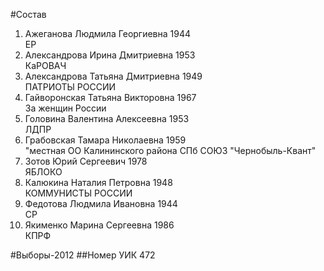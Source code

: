 #Состав
1. Ажеганова Людмила Георгиевна 1944   
    ЕР
2. Александрова Ирина Дмитриевна 1953   
    КаРОВАЧ
3. Александрова Татьяна Дмитриевна 1949   
    ПАТРИОТЫ РОССИИ
4. Гайворонская Татьяна Викторовна 1967   
    За женщин России
5. Головина Валентина Алексеевна 1953   
    ЛДПР
6. Грабовская Тамара Николаевна 1959   
    "местная ОО Калининского района СПб СОЮЗ "Чернобыль-Квант"
7. Зотов Юрий Сергеевич 1978   
    ЯБЛОКО
8. Калюкина Наталия Петровна 1948   
    КОММУНИСТЫ РОССИИ
9. Федотова Людмила Ивановна 1944   
    СР
10. Якименко Марина Сергеевна 1986   
    КПРФ

#Выборы-2012
##Номер УИК
472